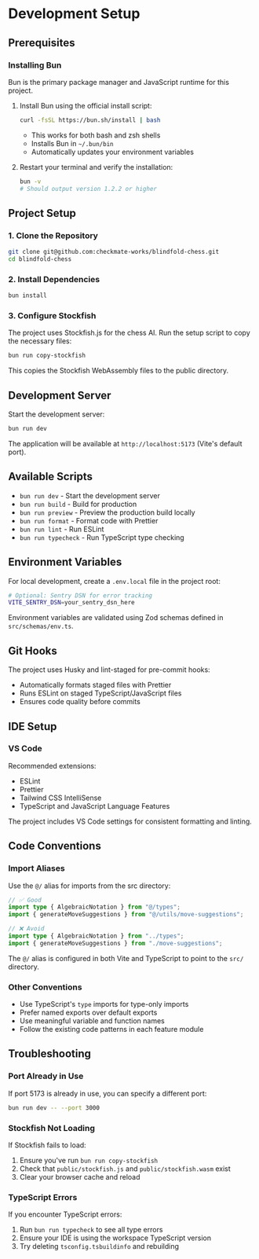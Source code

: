 # Development Setup

## Prerequisites

### Installing Bun

Bun is the primary package manager and JavaScript runtime for this project.

1. Install Bun using the official install script:
   ```bash
   curl -fsSL https://bun.sh/install | bash
   ```
   - This works for both bash and zsh shells
   - Installs Bun in `~/.bun/bin`
   - Automatically updates your environment variables

2. Restart your terminal and verify the installation:
   ```bash
   bun -v
   # Should output version 1.2.2 or higher
   ```

## Project Setup

### 1. Clone the Repository

```bash
git clone git@github.com:checkmate-works/blindfold-chess.git
cd blindfold-chess
```

### 2. Install Dependencies

```bash
bun install
```

### 3. Configure Stockfish

The project uses Stockfish.js for the chess AI. Run the setup script to copy the necessary files:

```bash
bun run copy-stockfish
```

This copies the Stockfish WebAssembly files to the public directory.

## Development Server

Start the development server:

```bash
bun run dev
```

The application will be available at `http://localhost:5173` (Vite's default port).

## Available Scripts

- `bun run dev` - Start the development server
- `bun run build` - Build for production
- `bun run preview` - Preview the production build locally
- `bun run format` - Format code with Prettier
- `bun run lint` - Run ESLint
- `bun run typecheck` - Run TypeScript type checking

## Environment Variables

For local development, create a `.env.local` file in the project root:

```bash
# Optional: Sentry DSN for error tracking
VITE_SENTRY_DSN=your_sentry_dsn_here
```

Environment variables are validated using Zod schemas defined in `src/schemas/env.ts`.

## Git Hooks

The project uses Husky and lint-staged for pre-commit hooks:
- Automatically formats staged files with Prettier
- Runs ESLint on staged TypeScript/JavaScript files
- Ensures code quality before commits

## IDE Setup

### VS Code

Recommended extensions:
- ESLint
- Prettier
- Tailwind CSS IntelliSense
- TypeScript and JavaScript Language Features

The project includes VS Code settings for consistent formatting and linting.

## Code Conventions

### Import Aliases

Use the `@/` alias for imports from the src directory:

```typescript
// ✅ Good
import type { AlgebraicNotation } from "@/types";
import { generateMoveSuggestions } from "@/utils/move-suggestions";

// ❌ Avoid
import type { AlgebraicNotation } from "../types";
import { generateMoveSuggestions } from "./move-suggestions";
```

The `@/` alias is configured in both Vite and TypeScript to point to the `src/` directory.

### Other Conventions

- Use TypeScript's `type` imports for type-only imports
- Prefer named exports over default exports
- Use meaningful variable and function names
- Follow the existing code patterns in each feature module

## Troubleshooting

### Port Already in Use

If port 5173 is already in use, you can specify a different port:

```bash
bun run dev -- --port 3000
```

### Stockfish Not Loading

If Stockfish fails to load:
1. Ensure you've run `bun run copy-stockfish`
2. Check that `public/stockfish.js` and `public/stockfish.wasm` exist
3. Clear your browser cache and reload

### TypeScript Errors

If you encounter TypeScript errors:
1. Run `bun run typecheck` to see all type errors
2. Ensure your IDE is using the workspace TypeScript version
3. Try deleting `tsconfig.tsbuildinfo` and rebuilding